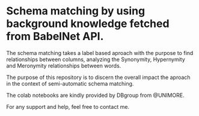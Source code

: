 # Schema matching by using background knowledge fetched from BabelNet API.

The schema matching takes a label based aproach with the purpose to find relationships between columns,
analyzing the Synonymity, Hypernymity and Meronymity relationships between words.

The purpose of this repository is to discern the overall impact the aproach in the context of semi-automatic
schema matching.

The colab notebooks are kindly provided by DBgroup from @UNIMORE.


For any support and help, feel free to contact me.
